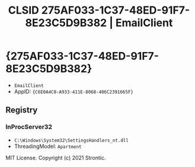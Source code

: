 ﻿---
title: "CLSID 275AF033-1C37-48ED-91F7-8E23C5D9B382 | EmailClient"
excerpt: What is COM-Object CLSID 275AF033-1C37-48ED-91F7-8E23C5D9B382?
---

# {275AF033-1C37-48ED-91F7-8E23C5D9B382}

* `EmailClient`
* AppID: `{C6E0A4C8-A933-411E-8068-406C2391665F}`

## Registry


### InProcServer32

* `C:\Windows\System32\SettingsHandlers_nt.dll`
* ThreadingModel: `Apartment`

MIT License. Copyright (c) 2021 Strontic.


